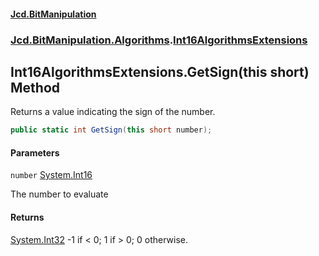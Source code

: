#### [Jcd.BitManipulation](index 'index')
### [Jcd.BitManipulation.Algorithms](Jcd.BitManipulation.Algorithms 'Jcd.BitManipulation.Algorithms').[Int16AlgorithmsExtensions](Jcd.BitManipulation.Algorithms.Int16AlgorithmsExtensions 'Jcd.BitManipulation.Algorithms.Int16AlgorithmsExtensions')

## Int16AlgorithmsExtensions.GetSign(this short) Method

Returns a value indicating the sign of the number.

```csharp
public static int GetSign(this short number);
```
#### Parameters

<a name='Jcd.BitManipulation.Algorithms.Int16AlgorithmsExtensions.GetSign(thisshort).number'></a>

`number` [System.Int16](https://docs.microsoft.com/en-us/dotnet/api/System.Int16 'System.Int16')

The number to evaluate

#### Returns
[System.Int32](https://docs.microsoft.com/en-us/dotnet/api/System.Int32 'System.Int32')
-1 if < 0; 1 if > 0; 0 otherwise.